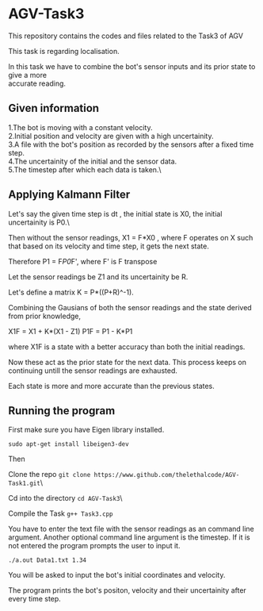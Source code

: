 # AGV-Task3

This repository contains the codes and files related to the Task3 of AGV

This task is regarding localisation.

In this task we have to combine the bot's sensor inputs and its prior state to  give a more\
accurate reading.

## Given information

1.The bot is moving with a constant velocity.\
2.Initial position and velocity are given with a high uncertainity.\
3.A file with the bot's position as recorded by the sensors after a fixed time step.\
4.The uncertainity of the initial and the sensor data.\
5.The timestep after which each data is taken.\

## Applying Kalmann Filter

Let's say the given time step is dt , the initial state is X0, the initial uncertainity is P0.\

Then without the sensor readings, X1 = F*X0 , where F operates on X such that based on its velocity and time step, it gets the next state.  

Therefore P1 = F*P0*F', where F' is F transpose

Let the sensor readings be Z1 and its uncertainity be R.

Let's define a matrix K = P*((P+R)^-1).

Combining the Gausians of both the sensor readings and the state derived from prior knowledge,

X1F = X1 + K*(X1 - Z1)
P1F = P1 - K*P1

where X1F is a state with a better accuracy than both the initial readings.

Now these act as the prior state for the next data. This process keeps on continuing untill the sensor readings are exhausted.

Each state is more and more accurate than the previous states.

## Running the program

First make sure you have Eigen library installed.

`sudo apt-get install libeigen3-dev`

Then

Clone the repo
`git clone https://www.github.com/thelethalcode/AGV-Task1.git`\

Cd into the directory
`cd AGV-Task3`\

Compile the Task
`g++ Task3.cpp`

You have to enter the text file with the sensor readings as an command line argument. Another optional command line argument is the timestep. If it is not entered the program prompts the user to input it.

`./a.out Data1.txt 1.34`

You will be asked to input the bot's initial coordinates and velocity.

The program prints the bot's positon, velocity and their uncertainity after every time step.
